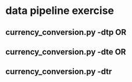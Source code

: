 # data pipeline exercise
## currency_conversion.py -dtp <to convert from dollars to pounds> OR
## currency_conversion.py -dte <to convert from dollars to euro> OR
## currency_conversion.py -dtr <to convert from dollars to roman>